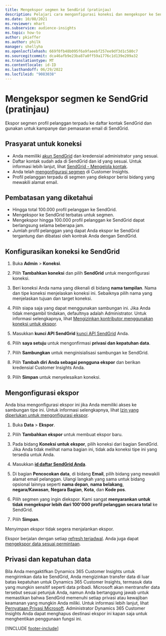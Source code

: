 ```yaml
---
title: Mengekspor segmen ke SendGrid (pratinjau)
description: Pelajari cara mengonfigurasi koneksi dan mengekspor ke SendGrid.
ms.date: 10/08/2021
ms.reviewer: mhart
ms.subservice: audience-insights
ms.topic: how-to
author: pkieffer
ms.author: philk
manager: shellyha
ms.openlocfilehash: 669f0fb48b095f6a9faeebf257ee9df3d1c580c7
ms.sourcegitcommit: dca46afb9e23ba87a0ff59a1776c1d139e209a32
ms.translationtype: MT
ms.contentlocale: id-ID
ms.lasthandoff: 06/29/2022
ms.locfileid: "9083038"
---
```

# <a name="export-segments-to-sendgrid-preview"></a>Mengekspor segmen ke SendGrid (pratinjau)

Ekspor segmen profil pelanggan terpadu ke daftar kontak SendGrid dan gunakan untuk kampanye dan pemasaran email di SendGrid. 

## <a name="prerequisites-for-a-connection"></a>Prasyarat untuk koneksi

-   Anda memiliki [akun SendGrid](https://sendgrid.com/) dan kredensial administrator yang sesuai.
-   Daftar kontak sudah ada di SendGrid dan id yang sesuai. Untuk informasi lebih lanjut, lihat [SendGrid - Mengelola kontak](https://sendgrid.com/docs/ui/managing-contacts/create-and-manage-contacts/#manage-contacts).
-   Anda telah [mengonfigurasi segmen](segments.md) di Customer Insights.
-   Profil pelanggan terpadu di segmen yang diekspor berisi bidang yang mewakili alamat email.

## <a name="known-limitations"></a>Pembatasan yang diketahui

- Hingga total 100.000 profil pelanggan ke SendGrid.
- Mengekspor ke SendGrid terbatas untuk segmen.
- Mengekspor hingga 100.000 profil pelanggan ke SendGrid dapat berlangsung selama beberapa jam. 
- Jumlah profil pelanggan yang dapat Anda ekspor ke SendGrid tergantung dan dibatasi oleh kontrak Anda dengan SendGrid.

## <a name="set-up-connection-to-sendgrid"></a>Konfigurasikan koneksi ke SendGrid

1. Buka **Admin** > **Koneksi**.

1. Pilih **Tambahkan koneksi** dan pilih **SendGrid** untuk mengonfigurasi koneksi.

1. Beri koneksi Anda nama yang dikenali di bidang **nama tampilan**. Nama dan tipe koneksi menjelaskan koneksi ini. Sebaiknya pilih nama yang menjelaskan tujuan dan target koneksi.

1. Pilih siapa saja yang dapat menggunakan sambungan ini. Jika Anda tidak mengambil tindakan, defaultnya adalah Administrator. Untuk informasi selengkapnya, lihat [Mengizinkan kontributor menggunakan koneksi untuk ekspor](connections.md#allow-contributors-to-use-a-connection-for-exports).

1. Masukkan **kunci API SendGrid** [kunci API SendGrid](https://sendgrid.com/docs/ui/account-and-settings/api-keys/) Anda.

1. Pilih **saya setuju** untuk mengonfirmasi **privasi dan kepatuhan data**.

1. Pilih **Sambungkan** untuk menginisialisasi sambungan ke SendGrid.

1. Pilih **Tambah diri Anda sebagai pengguna ekspor** dan berikan kredensial Customer Insights Anda.

1. Pilih **Simpan** untuk menyelesaikan koneksi.

## <a name="configure-an-export"></a>Mengonfigurasi ekspor

Anda bisa mengonfigurasi ekspor ini jika Anda memiliki akses ke sambungan tipe ini. Untuk informasi selengkapnya, lihat [Izin yang diperlukan untuk mengonfigurasi ekspor](export-destinations.md#set-up-a-new-export).

1. Buka **Data** > **Ekspor**.

1. Pilih **Tambahkan ekspor** untuk membuat ekspor baru.

1. Pada bidang **Koneksi untuk ekspor**, pilih koneksi dari bagian SendGrid. Jika Anda tidak melihat nama bagian ini, tidak ada koneksi tipe ini yang tersedia untuk Anda.

1. Masukkan **[id daftar SendGrid Anda](https://sendgrid.com/docs/ui/managing-contacts/create-and-manage-contacts/#manage-contacts)**.

1. Di bagian **Pencocokan data**, di bidang **Email**, pilih bidang yang mewakili alamat email pelanggan. Ulangi langkah yang sama untuk bidang opsional lainnya seperti **nama depan**, **nama belakang**, **negara/Kawasan**, **Negara Bagian**, **Kota**, dan **Kode pos**.

1. Pilih segmen yang ingin diekspor. Kami sangat **menyarankan untuk tidak mengekspor lebih dari 100'000 profil pelanggan secara total** ke SendGrid. 

1. Pilih **Simpan**.

Menyimpan ekspor tidak segera menjalankan ekspor.

Ekspor berjalan dengan setiap [refresh terjadwal](system.md#schedule-tab). Anda juga dapat [mengekspor data sesuai permintaan](export-destinations.md#run-exports-on-demand). 

## <a name="data-privacy-and-compliance"></a>Privasi dan kepatuhan data

Bila Anda mengaktifkan Dynamics 365 Customer Insights untuk mengirimkan data ke SendGrid, Anda mengizinkan transfer data di luar batas kepatuhan untuk Dynamics 365 Customer Insights, termasuk data yang mungkin sensitif seperti data pribadi. Microsoft akan mentransfer data tersebut sesuai petunjuk Anda, namun Anda bertanggung jawab untuk memastikan bahwa SendGrid memenuhi setiap privasi atau kewajiban keamanan yang mungkin Anda miliki. Untuk informasi lebih lanjut, lihat [Pernyataan Privasi Microsoft](https://go.microsoft.com/fwlink/?linkid=396732).
Administrator Dynamics 365 Customer Insights Anda dapat menghapus destinasi ekspor ini kapan saja untuk menghentikan penggunaan fungsi ini.


[!INCLUDE [footer-include](includes/footer-banner.md)]
